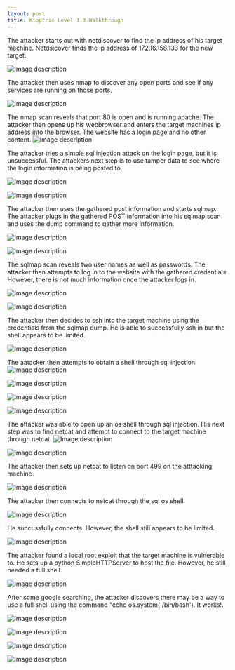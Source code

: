 ```yaml
---
layout: post
title: Kioptrix Level 1.3 Walkthrough
---
```

The attacker starts out with netdiscover to find the ip address of his target machine. Netdsicover finds the ip address of 172.16.158.133 for the new target. 

![Image description](/images/kioptrix1.4.1.png)

The attacker then uses nmap to discover any open ports and see if any services are running on those ports. 

![Image description](/images/kioptrix1.4.2.png)

The nmap scan reveals that port 80 is open and is running apache. The attacker then opens up his webbrowser and enters the target machines ip address into the browser. The website has a login page and no other content. 
![Image description](/images/kioptrix1.4.3.png)

The attacker tries a simple sql injection attack on the login page, but it is unsuccessful. The attackers next step is to use tamper data to see where the login information is being posted to. 

![Image description](/images/kioptrix1.4.4.png)

![Image description](/images/kioptrix1.4.5.png)

The attacker then uses the gathered post information and starts sqlmap. The attacker plugs in the gathered POST information into his sqlmap scan and uses the dump command to gather more information. 

![Image description](/images/kioptrix1.4.6.png)

![Image description](/images/kioptrix1.4.7.png)

The sqlmap scan reveals two user names as well as passwords. The attacker then attempts to log in to the website with the gathered credentials. However, there is not much information once the attacker logs in. 

![Image description](/images/kioptrix1.4.8.png)

![Image description](/images/kioptrix1.4.9.png)

The attacker then decides to ssh into the target machine using the credentials from the sqlmap dump. He is able to successfully ssh in but the shell appears to be limited. 

![Image description](/images/kioptrix1.4.15.png)

The aatacker then attempts to obtain a shell through sql injection.
![Image description](/images/kioptrix1.4.10.png)

![Image description](/images/kioptrix1.4.11.png)

![Image description](/images/kioptrix1.4.12.png)

![Image description](/images/kioptrix1.4.13.png)

The attacker was able to open up an os shell through sql injection. His next step was to find netcat and attempt to connect to the target machine through netcat.
![Image description](/images/kioptrix1.4.14.png)

![Image description](/images/kioptrix1.4.16.png)

The attacker then sets up netcat to listen on port 499 on the atttacking machine.

![Image description](/images/kioptrix1.4.18.png)

The attacker then connects to netcat through the sql os shell.

![Image description](/images/kioptrix1.4.20.png)

He succussfully connects. However, the shell still appears to be limited. 

![Image description](/images/kioptrix1.4.19.png)

The attacker found a local root exploit that the target machine is vulnerable to. He sets up a python SimpleHTTPServer to host the file. However, he still needed a full shell. 

![Image description](/images/kioptrix1.4.23.png)

After some google searching, the attacker discovers there may be a way to use a full shell using the command "echo os.system('/bin/bash'). It works!. 

![Image description](/images/kioptrix1.4.22.png)

![Image description](/images/kioptrix1.4.24.png)

![Image description](/images/kioptrix1.4.26.png)


![Image description](/images/kioptrix1.4.27.png)
